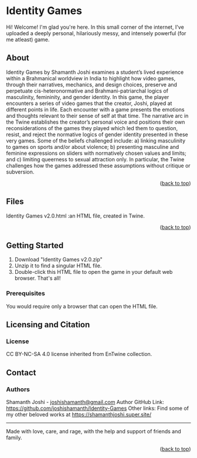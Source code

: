 <a id="readme-top"></a>

# Identity Games

Hi! Welcome! I'm glad you're here. In this small corner of the internet, I've uploaded a deeply personal, hilariously messy, and intensely powerful (for me atleast) game.
 
## About
Identity Games by Shamanth Joshi examines a student’s lived experience within a Brahmanical worldview in India to highlight how video games, through their narratives, mechanics, and design choices, preserve and perpetuate cis-heteronormative and Brahmani-patriarchal logics of masculinity, femininity, and gender identity. In this game, the player encounters a series of video games that the creator, Joshi, played at different points in life. Each encounter with a game presents the emotions and thoughts relevant to their sense of self at that time. The narrative arc in the Twine establishes the creator’s personal voice and positions their own reconsiderations of the games they played which led them to question, resist, and reject the normative logics of gender identity presented in these very games. Some of the beliefs challenged include: a) linking masculinity to games on sports and/or about violence; b) presenting masculine and feminine expressions on sliders with normatively chosen values and limits; and c) limiting queerness to sexual attraction only. In particular, the Twine challenges how the games addressed these assumptions without critique or subversion.

<p align="right">(<a href="#readme-top">back to top</a>)</p>
 
## Files
Identity Games v2.0.html :an HTML file, created in Twine.

<p align="right">(<a href="#readme-top">back to top</a>)</p>
 
## Getting Started
1. Download "Identity Games v2.0.zip"
2. Unzip it to find a singular HTML file.
3. Double-click this HTML file to open the game in your default web browser. That's all!
 
### Prerequisites
You would require only a browser that can open the HTML file.

## Licensing and Citation

### License
CC BY-NC-SA 4.0 license inherited from EnTwine collection.


## Contact

### Authors
Shamanth Joshi  - joshishamanth@gmail.com
Author GitHub Link: https://github.com/joshishamanth/Identity-Games
Other links: Find some of my other beloved works at https://shamanthjoshi.super.site/

----
Made with love, care, and rage, with the help and support of friends and family.

<p align="right">(<a href="#readme-top">back to top</a>)</p>
